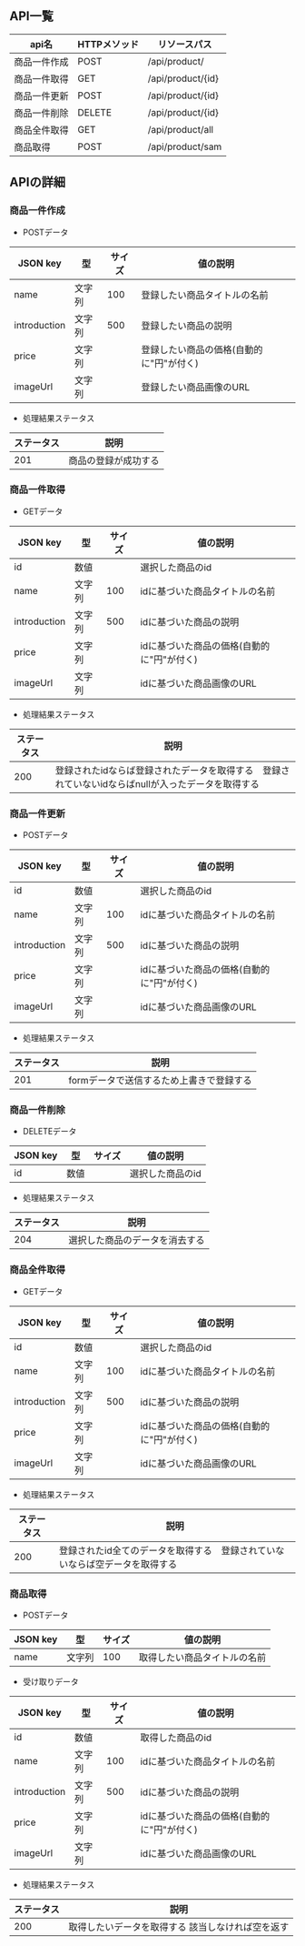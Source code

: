 ## API一覧
|api名|HTTPメソッド|リソースパス|
|---|---|---|
|商品一件作成|POST|/api/product/|
|商品一件取得|GET|/api/product/{id}|
|商品一件更新|POST|/api/product/{id}|
|商品一件削除|DELETE|/api/product/{id}|
|商品全件取得|GET|/api/product/all|
|商品取得|POST|/api/product/sam|

## APIの詳細
### 商品一件作成
* POSTデータ

|JSON key|型|サイズ|値の説明|
|---|---|---|---|
|name|文字列|100|登録したい商品タイトルの名前|
|introduction|文字列|500|登録したい商品の説明|
|price|文字列||登録したい商品の価格(自動的に"円"が付く)|
|imageUrl|文字列||登録したい商品画像のURL|
* 処理結果ステータス

|ステータス|説明|
|---|---|
|201|商品の登録が成功する|

### 商品一件取得
* GETデータ

|JSON key|型|サイズ|値の説明|
|---|---|---|---|
|id|数値||選択した商品のid|
|name|文字列|100|idに基づいた商品タイトルの名前|
|introduction|文字列|500|idに基づいた商品の説明|
|price|文字列||idに基づいた商品の価格(自動的に"円"が付く)|
|imageUrl|文字列||idに基づいた商品画像のURL|
* 処理結果ステータス

|ステータス|説明|
|---|---|
|200|登録されたidならば登録されたデータを取得する　登録されていないidならばnullが入ったデータを取得する|

### 商品一件更新
* POSTデータ

|JSON key|型|サイズ|値の説明|
|---|---|---|---|
|id|数値||選択した商品のid|
|name|文字列|100|idに基づいた商品タイトルの名前|
|introduction|文字列|500|idに基づいた商品の説明|
|price|文字列||idに基づいた商品の価格(自動的に"円"が付く)|
|imageUrl|文字列||idに基づいた商品画像のURL|
* 処理結果ステータス

|ステータス|説明|
|---|---|
|201|formデータで送信するため上書きで登録する|

### 商品一件削除
* DELETEデータ

|JSON key|型|サイズ|値の説明|
|---|---|---|---|
|id|数値||選択した商品のid|

* 処理結果ステータス

|ステータス|説明|
|---|---|
|204|選択した商品のデータを消去する|

### 商品全件取得
* GETデータ

|JSON key|型|サイズ|値の説明|
|---|---|---|---|
|id|数値||選択した商品のid|
|name|文字列|100|idに基づいた商品タイトルの名前|
|introduction|文字列|500|idに基づいた商品の説明|
|price|文字列||idに基づいた商品の価格(自動的に"円"が付く)|
|imageUrl|文字列||idに基づいた商品画像のURL|

* 処理結果ステータス

|ステータス|説明|
|---|---|
|200|登録されたid全てのデータを取得する　登録されていないならば空データを取得する|

### 商品取得
* POSTデータ

|JSON key|型|サイズ|値の説明|
|---|---|---|---|
|name|文字列|100|取得したい商品タイトルの名前|

* 受け取りデータ

|JSON key|型|サイズ|値の説明|
|---|---|---|---|
|id|数値||取得した商品のid|
|name|文字列|100|idに基づいた商品タイトルの名前|
|introduction|文字列|500|idに基づいた商品の説明|
|price|文字列||idに基づいた商品の価格(自動的に"円"が付く)|
|imageUrl|文字列||idに基づいた商品画像のURL|

* 処理結果ステータス

|ステータス|説明|
|---|---|
|200|取得したいデータを取得する 該当しなければ空を返す|
